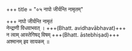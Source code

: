 +++
title = "०५ नापो जीर्यन्ति नामृतम्"

+++
नापो जीर्यन्ति नामृतं  
नेन्द्राणी विधवाभवत् । +++(Bhatt. avidhavābhavat)+++  
न त्वाम् आस्तेगिषद् विषम् +++(Bhatt. āstebhiṣad)+++  
अश्मानम् इव सायकम् ॥
